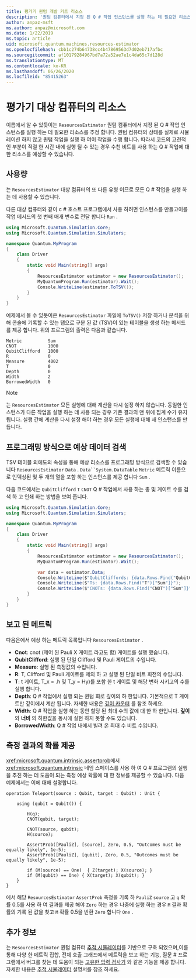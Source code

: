 ```yaml
---
title: 평가기 퀀텀 개발 키트 리소스
description: '퀀텀 컴퓨터에서 지정 된 Q # 작업 인스턴스를 실행 하는 데 필요한 리소스를 예측 하는 평가기 리소스에 대해 알아봅니다.'
author: anpaz-msft
ms.author: anpaz@microsoft.com
ms.date: 1/22/2019
ms.topic: article
uid: microsoft.quantum.machines.resources-estimator
ms.openlocfilehash: cbb1c274b64738cc4b47869563d7d02eb717afbc
ms.sourcegitcommit: af10179284967bd7a72a52ae7e1c4da65c7d128d
ms.translationtype: MT
ms.contentlocale: ko-KR
ms.lasthandoff: 06/26/2020
ms.locfileid: "85415263"
---
```

# <a name="the-resources-estimator-target-machine"></a>평가기 대상 컴퓨터의 리소스

이름에서 알 수 있듯이는 `ResourcesEstimator` 퀀텀 컴퓨터에서 지정 된 Q # 작업 인스턴스를 실행 하는 데 필요한 리소스를 추정 합니다.
퀀텀 컴퓨터의 상태를 실제로 시뮬레이션 하지 않고 퀀텀 작업을 실행 하 여이 작업을 수행 합니다. 따라서 코드의 고전적인 부분이 적절 한 시간 내에 실행 될 수 있는 경우 수천 비트를 사용 하는 Q # 작업에 대 한 리소스를 예상할 수 있습니다.

## <a name="usage"></a>사용량

는 `ResourcesEstimator` 대상 컴퓨터의 또 다른 유형 이므로 모든 Q # 작업을 실행 하는 데 사용할 수 있습니다. 

다른 대상 컴퓨터와 같이 c # 호스트 프로그램에서 사용 하려면 인스턴스를 만들고이를 작업 메서드의 첫 번째 매개 변수로 전달 합니다 `Run` .

```csharp
using Microsoft.Quantum.Simulation.Core;
using Microsoft.Quantum.Simulation.Simulators;

namespace Quantum.MyProgram
{
    class Driver
    {
        static void Main(string[] args)
        {
            ResourcesEstimator estimator = new ResourcesEstimator();
            MyQuantumProgram.Run(estimator).Wait();
            Console.WriteLine(estimator.ToTSV());
        }
    }
}
```

예제에서 볼 수 있듯이은 `ResourcesEstimator` 파일에 `ToTSV()` 저장 하거나 분석을 위해 콘솔에 기록할 수 있는 탭으로 구분 된 값 (TSV)이 있는 테이블을 생성 하는 메서드를 제공 합니다. 위의 프로그램의 출력은 다음과 같습니다.

```Output
Metric          Sum
CNOT            1000
QubitClifford   1000
R               0
Measure         4002
T               0
Depth           0
Width           2
BorrowedWidth   0
```

> [!NOTE]
> 는 `ResourcesEstimator` 모든 실행에 대해 계산을 다시 설정 하지 않습니다. 동일한 인스턴스가 다른 작업을 실행 하는 데 사용 되는 경우 기존 결과의 맨 위에 집계 수가 유지 됩니다.
> 실행 간에 계산을 다시 설정 해야 하는 경우 모든 실행에 대해 새 인스턴스를 만듭니다.


## <a name="programmatically-retrieving-the-estimated-data"></a>프로그래밍 방식으로 예상 데이터 검색

TSV 테이블 외에도의 속성을 통해 예상 리소스를 프로그래밍 방식으로 검색할 수 있습니다 `ResourcesEstimator` `Data` . `Data``System.DataTable` `Metric` 메트릭 이름으로 인덱싱된 및 두 개의 열을 포함 하는 인스턴스를 제공 합니다 `Sum` .

다음 코드에서는 `QubitClifford` `T` `CNOT` Q # 작업에서 사용 하는 총 및 게이트 수를 검색 하 고 인쇄 하는 방법을 보여 줍니다.

```csharp
using Microsoft.Quantum.Simulation.Core;
using Microsoft.Quantum.Simulation.Simulators;

namespace Quantum.MyProgram
{
    class Driver
    {
        static void Main(string[] args)
        {
            ResourcesEstimator estimator = new ResourcesEstimator();
            MyQuantumProgram.Run(estimator).Wait();

            var data = estimator.Data;
            Console.WriteLine($"QubitCliffords: {data.Rows.Find("QubitClifford")["Sum"]}");
            Console.WriteLine($"Ts: {data.Rows.Find("T")["Sum"]}");
            Console.WriteLine($"CNOTs: {data.Rows.Find("CNOT")["Sum"]}");
        }
    }
}
```

## <a name="metrics-reported"></a>보고 된 메트릭

다음은에서 예상 하는 메트릭 목록입니다 `ResourcesEstimator` .

* __Cnot__: cnot (제어 된 Pauli X 게이트 라고도 함) 게이트를 실행 했습니다.
* __QubitClifford__: 실행 된 단일 Clifford 및 Pauli 게이트의 수입니다.
* __Measure__: 실행 된 측정값의 수입니다.
* __R__: T, Clifford 및 Pauli 게이트를 제외 하 고 실행 된 단일 비트 회전의 수입니다.
* __T__: t 게이트, T_x = .h 및 T_y = Hy)를 포함 한 t 게이트 및 해당 변화 시키고의 수를 실행 합니다.
* __Depth__: Q # 작업에서 실행 되는 퀀텀 회로 깊이의 하 한입니다. 기본적으로 T 게이트만 깊이에서 계산 됩니다. 자세한 내용은 [깊이 카운터](xref:microsoft.quantum.machines.qc-trace-simulator.depth-counter) 를 참조 하세요.
* __Width__: Q # 작업을 실행 하는 동안 할당 된 최대 수의 값에 대 한 하 한입니다. __깊이__ 와 __너비__ 의 하한값을 동시에 실현 하지 못할 수도 있습니다.
* __BorrowedWidth__: Q # 작업 내에서 빌려 온 최대 수 비트 수입니다.


## <a name="providing-the-probability-of-measurement-outcomes"></a>측정 결과의 확률 제공

<xref:microsoft.quantum.intrinsic.assertprob>에서 <xref:microsoft.quantum.intrinsic> 네임 스페이스를 사용 하 여 Q # 프로그램의 실행을 추진 하는 데 도움이 되는 측정 예상 확률에 대 한 정보를 제공할 수 있습니다. 다음 예제에서는 이에 대해 설명합니다.

```qsharp
operation Teleport(source : Qubit, target : Qubit) : Unit {

    using (qubit = Qubit()) {

        H(q);
        CNOT(qubit, target);

        CNOT(source, qubit);
        H(source);

        AssertProb([PauliZ], [source], Zero, 0.5, "Outcomes must be equally likely", 1e-5);
        AssertProb([PauliZ], [qubit], Zero, 0.5, "Outcomes must be equally likely", 1e-5);

        if (M(source) == One)  { Z(target); X(source); }
        if (M(qubit) == One) { X(target); X(qubit); }
    }
}
```

에서 해당 `ResourcesEstimator` `AssertProb` 측정을 기록 하 `PauliZ` `source` 고 `q` 확률 0.5를 사용 하 여 결과를 제공 해야 `Zero` 하는 경우 나중에 실행 하는 경우 `M` 결과 확률의 기록 된 값을 찾고 `M` 확률 0.5을 반환 `Zero` 합니다 `One` .


## <a name="see-also"></a>추가 정보

는 `ResourcesEstimator` 퀀텀 컴퓨터 [추적 시뮬레이터](xref:microsoft.quantum.machines.qc-trace-simulator.intro)를 기반으로 구축 되었으며,이를 통해 다양 한 메트릭 집합, 전체 호출 그래프에서 메트릭을 보고 하는 기능, 질문 # 프로그램에서 버그를 찾는 데 도움이 되는 [고유한 입력 검사기](xref:microsoft.quantum.machines.qc-trace-simulator.distinct-inputs) 와 같은 기능을 제공 합니다. 자세한 내용은 [추적 시뮬레이터](xref:microsoft.quantum.machines.qc-trace-simulator.intro) 설명서를 참조 하세요.

